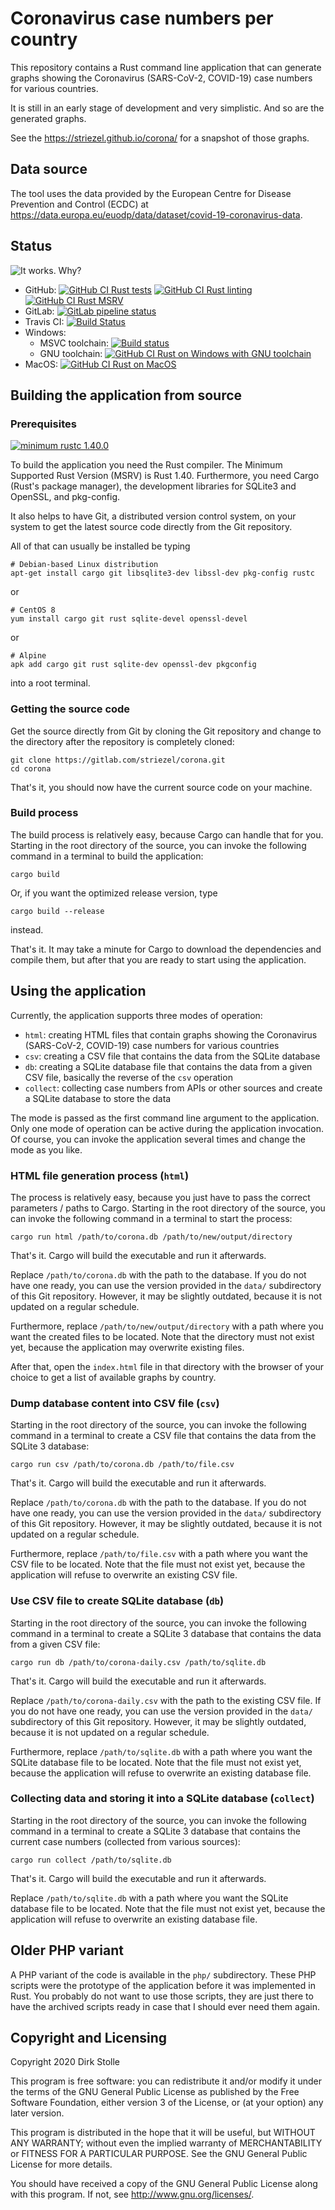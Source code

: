 # Coronavirus case numbers per country

This repository contains a Rust command line application that can generate
graphs showing the Coronavirus (SARS-CoV-2, COVID-19) case numbers for various
countries.

It is still in an early stage of development and very simplistic. And so are the
generated graphs.

See the <https://striezel.github.io/corona/> for a snapshot of those graphs.

## Data source

The tool uses the data provided by the European Centre for Disease Prevention
and Control (ECDC) at
<https://data.europa.eu/euodp/data/dataset/covid-19-coronavirus-data>.

## Status

![It works. Why?](https://forthebadge.com/images/badges/it-works-why.svg)

* GitHub:
[![GitHub CI Rust tests](https://github.com/striezel/corona/workflows/Rust%20application%20tests/badge.svg)](https://github.com/striezel/corona/actions)
[![GitHub CI Rust linting](https://github.com/striezel/corona/workflows/Clippy%20lints/badge.svg)](https://github.com/striezel/corona/actions)
[![GitHub CI Rust MSRV](https://github.com/striezel/corona/workflows/Minimum%20Supported%20Rust%20Version/badge.svg)](https://github.com/striezel/corona/actions)
* GitLab:
[![GitLab pipeline status](https://gitlab.com/striezel/corona/badges/master/pipeline.svg)](https://gitlab.com/striezel/corona/)
* Travis CI:
[![Build Status](https://travis-ci.org/striezel/corona.svg?branch=master)](https://travis-ci.org/striezel/corona)
* Windows:
  * MSVC toolchain:
    [![Build status](https://ci.appveyor.com/api/projects/status/9t7rta43ovt8slce/branch/master?svg=true)](https://ci.appveyor.com/project/striezel/corona/branch/master)
  * GNU toolchain:
    [![GitHub CI Rust on Windows with GNU toolchain](https://github.com/striezel/corona/workflows/Rust%20on%20Windows%20with%20GNU%20toolchain/badge.svg)](https://github.com/striezel/corona/actions)
* MacOS:
[![GitHub CI Rust on MacOS](https://github.com/striezel/corona/workflows/Rust%20on%20MacOS/badge.svg)](https://github.com/striezel/corona/actions)

## Building the application from source

### Prerequisites

[![minimum rustc 1.40.0](https://img.shields.io/badge/minimum%20rustc-1.40.0-c18170?logo=rust&style=for-the-badge)](https://www.whatrustisit.com/)

To build the application you need the Rust compiler. The Minimum Supported Rust
Version (MSRV) is Rust 1.40. Furthermore, you need Cargo (Rust's package
manager), the development libraries for SQLite3 and OpenSSL, and pkg-config.

It also helps to have Git, a distributed version control system, on your system
to get the latest source code directly from the Git repository.

All of that can usually be installed be typing

    # Debian-based Linux distribution
    apt-get install cargo git libsqlite3-dev libssl-dev pkg-config rustc

or

    # CentOS 8
    yum install cargo git rust sqlite-devel openssl-devel

or

    # Alpine
    apk add cargo git rust sqlite-dev openssl-dev pkgconfig

into a root terminal.

### Getting the source code

Get the source directly from Git by cloning the Git repository and change to
the directory after the repository is completely cloned:

    git clone https://gitlab.com/striezel/corona.git
    cd corona

That's it, you should now have the current source code on your machine.

### Build process

The build process is relatively easy, because Cargo can handle that for you.
Starting in the root directory of the source, you can invoke the following
command in a terminal to build the application:

    cargo build

Or, if you want the optimized release version, type

    cargo build --release

instead.

That's it. It may take a minute for Cargo to download the dependencies and
compile them, but after that you are ready to start using the application.

## Using the application

Currently, the application supports three modes of operation:

* `html`: creating HTML files that contain graphs showing the Coronavirus
  (SARS-CoV-2, COVID-19) case numbers for various countries
* `csv`: creating a CSV file that contains the data from the SQLite database
* `db`: creating a SQLite database file that contains the data from a given CSV
  file, basically the reverse of the `csv` operation
* `collect`: collecting case numbers from APIs or other sources and create a
  SQLite database to store the data

The mode is passed as the first command line argument to the application.
Only one mode of operation can be active during the application invocation.
Of course, you can invoke the application several times and change the mode as
you like.

### HTML file generation process (`html`)

The process is relatively easy, because you just have to pass the correct
parameters / paths to Cargo.
Starting in the root directory of the source, you can invoke the following
command in a terminal to start the process:

    cargo run html /path/to/corona.db /path/to/new/output/directory

That's it. Cargo will build the executable and run it afterwards.

Replace `/path/to/corona.db` with the path to the database. If you do not have
one ready, you can use the version provided in the `data/` subdirectory of this
Git repository. However, it may be slightly outdated, because it is not updated
on a regular schedule.

Furthermore, replace `/path/to/new/output/directory` with a path where you want
the created files to be located. Note that the directory must not exist yet,
because the application may overwrite existing files.

After that, open the `index.html` file in that directory with the browser of
your choice to get a list of available graphs by country.

### Dump database content into CSV file (`csv`)

Starting in the root directory of the source, you can invoke the following
command in a terminal to create a CSV file that contains the data from the
SQLite 3 database:

    cargo run csv /path/to/corona.db /path/to/file.csv

That's it. Cargo will build the executable and run it afterwards.

Replace `/path/to/corona.db` with the path to the database. If you do not have
one ready, you can use the version provided in the `data/` subdirectory of this
Git repository. However, it may be slightly outdated, because it is not updated
on a regular schedule.

Furthermore, replace `/path/to/file.csv` with a path where you want the CSV file
to be located. Note that the file must not exist yet, because the application
will refuse to overwrite an existing CSV file.

### Use CSV file to create SQLite database (`db`)

Starting in the root directory of the source, you can invoke the following
command in a terminal to create a SQLite 3 database that contains the data from
a given CSV file:

    cargo run db /path/to/corona-daily.csv /path/to/sqlite.db

That's it. Cargo will build the executable and run it afterwards.

Replace `/path/to/corona-daily.csv` with the path to the existing CSV file. If
you do not have one ready, you can use the version provided in the `data/`
subdirectory of this Git repository. However, it may be slightly outdated,
because it is not updated on a regular schedule.

Furthermore, replace `/path/to/sqlite.db` with a path where you want the SQLite
database file to be located. Note that the file must not exist yet, because the
application will refuse to overwrite an existing database file.

### Collecting data and storing it into a SQLite database (`collect`)

Starting in the root directory of the source, you can invoke the following
command in a terminal to create a SQLite 3 database that contains the current
case numbers (collected from various sources):

    cargo run collect /path/to/sqlite.db

That's it. Cargo will build the executable and run it afterwards.

Replace `/path/to/sqlite.db` with a path where you want the SQLite database file
to be located. Note that the file must not exist yet, because the application
will refuse to overwrite an existing database file.

## Older PHP variant

A PHP variant of the code is available in the `php/` subdirectory. These PHP
scripts were the prototype of the application before it was implemented in Rust.
You probably do not want to use those scripts, they are just there to have the
archived scripts ready in case that I should ever need them again.

## Copyright and Licensing

Copyright 2020  Dirk Stolle

This program is free software: you can redistribute it and/or modify
it under the terms of the GNU General Public License as published by
the Free Software Foundation, either version 3 of the License, or
(at your option) any later version.

This program is distributed in the hope that it will be useful,
but WITHOUT ANY WARRANTY; without even the implied warranty of
MERCHANTABILITY or FITNESS FOR A PARTICULAR PURPOSE.  See the
GNU General Public License for more details.

You should have received a copy of the GNU General Public License
along with this program.  If not, see <http://www.gnu.org/licenses/>.
